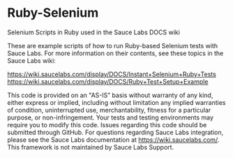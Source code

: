 # Ruby-Selenium
Selenium Scripts in Ruby used in the Sauce Labs DOCS wiki

These are example scripts of how to run Ruby-based Selenium tests with Sauce Labs. For more information on their contents, see these topics in the Sauce Labs wiki:

https://wiki.saucelabs.com/display/DOCS/Instant+Selenium+Ruby+Tests
https://wiki.saucelabs.com/display/DOCS/Ruby+Test+Setup+Example

This code is provided on an "AS-IS” basis without warranty of any kind, either express or implied, including without limitation any implied warranties of condition, uninterrupted use, merchantability, fitness for a particular purpose, or non-infringement. Your tests and testing environments may require you to modify this code. Issues regarding this code should be submitted through GitHub. For questions regarding Sauce Labs integration, please see the Sauce Labs documentation at https://wiki.saucelabs.com/. This framework is not maintained by Sauce Labs Support.
